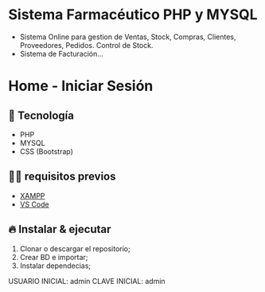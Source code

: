 # Sistema Farmacéutico PHP y MYSQL

- Sistema Online para gestion de Ventas, Stock, Compras, Clientes, Proveedores, Pedidos. Control de Stock. 
- Sistema de Facturación...

# Home - Iniciar Sesión

## 🚀 Tecnología

- PHP
- MYSQL
- CSS (Bootstrap)


## ✋🏻 requisitos previos

- [XAMPP](https://www.apachefriends.org/es/index.html)
- [VS Code](https://code.visualstudio.com/)

## 🔥 Instalar & ejecutar

1. Clonar o descargar el repositorio;
2. Crear BD e importar;
3. Instalar dependecias;

USUARIO INICIAL:  admin
CLAVE INICIAL:  admin